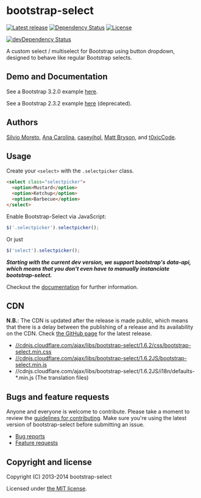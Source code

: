 bootstrap-select
================

[![Latest release](http://img.shields.io/github/release/silviomoreto/bootstrap-select.svg)](https://github.com/silviomoreto/bootstrap-select/releases/latest)
[![Dependency Status](https://david-dm.org/silviomoreto/bootstrap-select.svg)](https://david-dm.org/silviomoreto/bootstrap-select)
[![License](https://img.shields.io/badge/license-MIT-brightgreen.svg)](LICENSE)

[![devDependency Status](https://david-dm.org/silviomoreto/bootstrap-select/dev-status.svg)](https://david-dm.org/silviomoreto/bootstrap-select#info=devDependencies)

A custom select / multiselect for Bootstrap using button dropdown, designed to behave like regular Bootstrap selects.

## Demo and Documentation

See a Bootstrap 3.2.0 example [here](http://silviomoreto.github.io/bootstrap-select/3).

See a Bootstrap 2.3.2 example [here](http://silviomoreto.github.io/bootstrap-select) (deprecated).

## Authors

[Silvio Moreto](https://github.com/silviomoreto),
[Ana Carolina](https://github.com/anacarolinats),
[caseyjhol](https://github.com/caseyjhol),
[Matt Bryson](https://github.com/mattbryson), and
[t0xicCode](https://github.com/t0xicCode).

## Usage

Create your `<select>` with the `.selectpicker` class.
```html
<select class="selectpicker">
  <option>Mustard</option>
  <option>Ketchup</option>
  <option>Barbecue</option>
</select>
```

Enable Bootstrap-Select via JavaScript:
```js
$('.selectpicker').selectpicker();
```
Or just
```js
$('select').selectpicker();
```

***Starting with the current dev version, we support bootstrap's data-api, which means that you don't even have to manually instanciate bootstrap-select.***

Checkout the [documentation](http://silviomoreto.github.io/bootstrap-select) for further information.

## CDN

**N.B.**: The CDN is updated after the release is made public, which means that there is a delay between the publishing of a release and its availability on the CDN. Check [the GitHub page](https://github.com/silviomoreto/bootstrap-select/releases) for the latest release.

* [//cdnjs.cloudflare.com/ajax/libs/bootstrap-select/1.6.2/css/bootstrap-select.min.css](//cdnjs.cloudflare.com/ajax/libs/bootstrap-select/1.6.2/css/bootstrap-select.min.css)
* [//cdnjs.cloudflare.com/ajax/libs/bootstrap-select/1.6.2JS/bootstrap-select.min.js](//cdnjs.cloudflare.com/ajax/libs/bootstrap-select/1.6.2JS/bootstrap-select.min.js)
* //cdnjs.cloudflare.com/ajax/libs/bootstrap-select/1.6.2JS/i18n/defaults-*.min.js (The translation files)

## Bugs and feature requests

Anyone and everyone is welcome to contribute. Please take a moment to
review the [guidelines for contributing](CONTRIBUTING.md). Make sure you're using the latest version of bootstrap-select before submitting an issue.

* [Bug reports](CONTRIBUTING.md#bug-reports)
* [Feature requests](CONTRIBUTING.md#feature-requests)

## Copyright and license

Copyright (C) 2013-2014 bootstrap-select

Licensed under [the MIT license](LICENSE).
